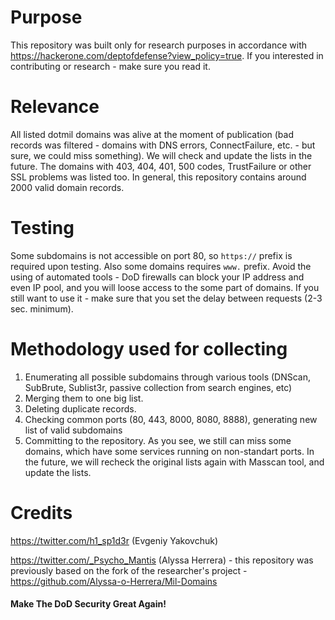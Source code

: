 # Purpose
This repository was built only for research purposes in accordance with https://hackerone.com/deptofdefense?view_policy=true.
If you interested in contributing or research - make sure you read it.

# Relevance
All listed dotmil domains was alive at the moment of publication (bad records was filtered - domains with DNS errors, ConnectFailure, etc. - but sure, we could miss something). We will check and update the lists in the future.
The domains with 403, 404, 401, 500 codes, TrustFailure or other SSL problems was listed too. In general, this repository contains around 2000 valid domain records.

# Testing
Some subdomains is not accessible on port 80, so `https://` prefix is required upon testing. Also some domains requires `www.` prefix. Avoid the using of automated tools - DoD firewalls can block your IP address and even IP pool, and you will loose access to the some part of domains. If you still want to use it - make sure that you set the delay between requests (2-3 sec. minimum).

# Methodology used for collecting
1) Enumerating all possible subdomains through various tools (DNScan, SubBrute, Sublist3r, passive collection from search engines, etc)
2) Merging them to one big list.
3) Deleting duplicate records.
4) Checking common ports (80, 443, 8000, 8080, 8888), generating new list of valid subdomains
5) Committing to the repository.
As you see, we still can miss some domains, which have some services running on non-standart ports. In the future, we will recheck the original lists again with Masscan tool, and update the lists.


# Credits
https://twitter.com/h1_sp1d3r (Evgeniy Yakovchuk)

https://twitter.com/_Psycho_Mantis (Alyssa Herrera) - this repository was previously based on the fork of the researcher's project - https://github.com/Alyssa-o-Herrera/Mil-Domains

#### Make The DoD Security Great Again!
